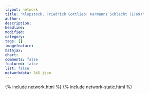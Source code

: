 ```yaml
---
layout: network
title: "Klopstock, Friedrich Gottlieb: Hermanns Schlacht (1769)"
author:
description:
headline:
modified:
category:
tags: []
imagefeature: 
mathjax: 
chart: 
comments: false
featured: false
list: false
networkdata: 345.json
---
```

{% include network.html %}
{% include network-static.html %}
